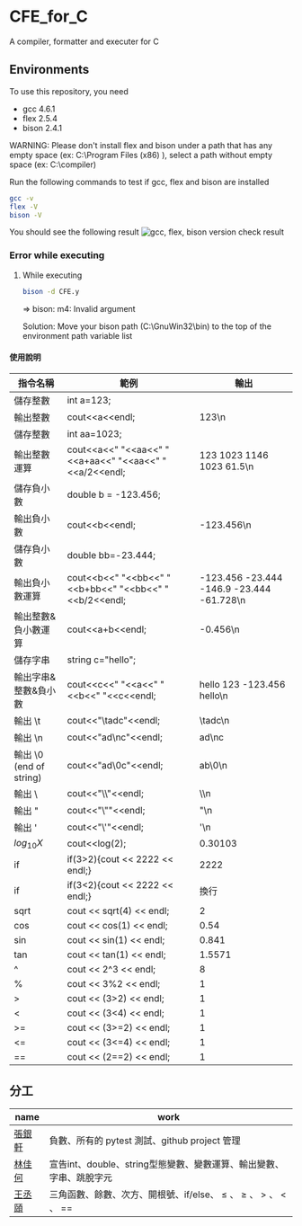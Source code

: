 # CFE_for_C

A compiler, formatter and executer for C

## Environments

To use this repository, you need 

* gcc 4.6.1
* flex 2.5.4
* bison 2.4.1

WARNING: Please don't install flex and bison under a path that has any empty space (ex: C:\Program Files (x86) ), select a path without empty space (ex: C:\compiler)

Run the following commands to test if gcc, flex and bison are installed

```bash
gcc -v
flex -V
bison -V
```

You should see the following result
![gcc, flex, bison version check result](https://user-images.githubusercontent.com/92793837/220815692-7b47de4e-008e-4019-8b3d-65f6f2f6196c.png)

### Error while executing

1. While executing

     ```bash
     bison -d CFE.y
     ```

     => bison: m4: Invalid argument

     Solution: Move your bison path (C:\GnuWin32\bin) to the top of the environment path variable list

#### 使用說明

|指令名稱|範例|輸出|
|-|-|-|
|儲存整數|int a=123;||
|輸出整數|cout<<a<<endl;|123\n|
|儲存整數|int aa=1023;||
|輸出整數運算|cout<<a<<" "<<aa<<" "<<a+aa<<" "<<aa<<" "<<a/2<<endl;|123 1023 1146 1023 61.5\n|
|儲存負小數|double b = -123.456;||
|輸出負小數|cout<<b<<endl;|-123.456\n|
|儲存負小數|double bb=-23.444;||
|輸出負小數運算|cout<<b<<" "<<bb<<" "<<b+bb<<" "<<bb<<" "<<b/2<<endl;|-123.456 -23.444 -146.9 -23.444 -61.728\n|
|輸出整數&負小數運算|cout<<a+b<<endl;|-0.456\n|
|儲存字串|string c="hello";||
|輸出字串&整數&負小數|cout<<c<<" "<<a<<" "<<b<<" "<<c<<endl;|hello 123 -123.456 hello\n|
|輸出 \t |cout<<"\tadc"<<endl;|\tadc\n|
|輸出 \n|cout<<"ad\nc"<<endl;|ad\nc|
|輸出 \0 (end of string) |cout<<"ad\0c"<<endl;|ab\0\n|
|輸出 \ |cout<<"\\\\"<<endl;|\\\\n|
|輸出 " |cout<<"\\""<<endl;|"\n|
|輸出 ' |cout<<"\\'"<<endl;|'\n
|${log_{10}}X$|cout<<log(2);|0.30103|
|if|if(3>2){cout << 2222 << endl;}|2222|
|if|if(3<2){cout << 2222 << endl;}|換行|
|sqrt|cout << sqrt(4) << endl;|2|
|cos|cout << cos(1) << endl;|0.54|
|sin|cout << sin(1) << endl;|0.841|
|tan|cout << tan(1) << endl;|1.5571|
|^|cout << 2^3 << endl;|8|
|%|cout << 3%2 << endl;|1|
|>|cout << (3>2) << endl;|1|
|<|cout << (3<4) << endl;|1|
|>=|cout << (3>=2) << endl;|1|
|<=|cout << (3<=4) << endl;|1|
|==|cout << (2==2) << endl;|1|


## 分工

|name|work|
|-|-|
|[張銀軒](https://github.com/Argentum11)|負數、所有的 pytest 測試、github project 管理|
|[林佳何](https://github.com/0-ch)|宣告int、double、string型態變數、變數運算、輸出變數、字串、跳脫字元|
|[王丞頤](https://github.com/WCY91)|三角函數、餘數、次方、開根號、if/else、 $\leq$ 、 $\geq$ 、 > 、 < 、 ==|

